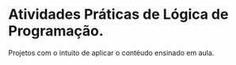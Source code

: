 # Atividades Práticas de Lógica de Programação.

Projetos com o intuito de aplicar o contéudo ensinado em aula.

